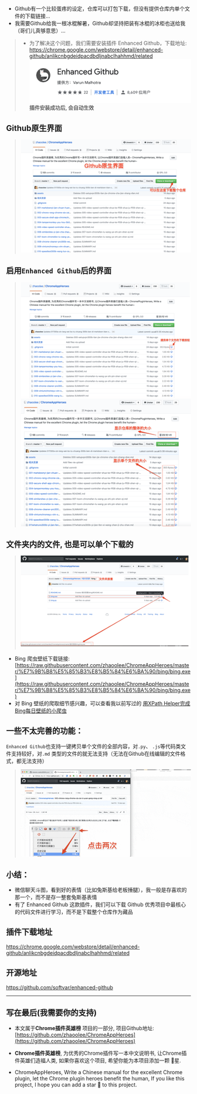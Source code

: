 - Github有一个比较蛋疼的设定，仓库可以打包下载，但没有提供仓库内单个文件的下载链接...
- 我需要Github给我一根冰棍解暑，Github却坚持把装有冰棍的冰柜也送给我（哥们儿真够意思）...

> - 为了解决这个问题，我们需要安装插件 Enhanced Github，下载地址: https://chrome.google.com/webstore/detail/enhanced-github/anlikcnbgdeidpacdbdljnabclhahhmd/related
> ![](https://raw.githubusercontent.com/zhaoolee/GraphBed/master/ChromeAppHeroes/3c77583d5b074826978147e5b2e8285f.png)
> **插件安装成功后, 会自动生效**

## Github原生界面
> ![](https://raw.githubusercontent.com/zhaoolee/GraphBed/master/ChromeAppHeroes/4cba402b72db41649c221709bae876fd.png)

## 启用`Enhanced Github`后的界面
> ![](https://raw.githubusercontent.com/zhaoolee/GraphBed/master/ChromeAppHeroes/ff295aa9c35e421e8f77ce4dc6cc90c3.png)
> ![](https://raw.githubusercontent.com/zhaoolee/GraphBed/master/ChromeAppHeroes/d745e63736124039b7537d7771748492.png)

## 文件夹内的文件, 也是可以单个下载的
> ![](https://raw.githubusercontent.com/zhaoolee/GraphBed/master/ChromeAppHeroes/d16de18594b24c9c98eac1a74e58eaa8.png)
- Bing 爬虫壁纸下载链接: [https://raw.githubusercontent.com/zhaoolee/ChromeAppHeroes/master/%E7%9B%B8%E5%85%B3%E8%B5%84%E6%BA%90/bing/bing.exe](https://raw.githubusercontent.com/zhaoolee/ChromeAppHeroes/master/%E7%9B%B8%E5%85%B3%E8%B5%84%E6%BA%90/bing/bing.exe) 
- 对 Bing 壁纸的爬取细节感兴趣，可以查看我以前写过的 [用XPath Helper完成Bing每日壁纸的小爬虫](https://www.jianshu.com/p/de56618b47d8)

## 一些不太完善的功能：
`Enhanced Github`也支持一键拷贝单个文件的全部内容，对`.py`、 `.js`等代码类文件支持较好，对`.md` 类型的文件的就无法支持（无法在Github在线编辑的文件格式，都无法支持）
> ![](https://raw.githubusercontent.com/zhaoolee/GraphBed/master/ChromeAppHeroes/87ceec9be9db41bd9e381092b108a52a.gif)

## 小结：
- 微信聊天斗图，看到好的表情（比如兔斯基给老板捶腿），我一般是存喜欢的那一个，而不是存一整套兔斯基表情
- 有了 Enhanced Github 这款插件，我们可以下载 Github 优秀项目中最核心的代码文件进行学习，而不是下载整个仓库作为藏品



## 插件下载地址

https://chrome.google.com/webstore/detail/enhanced-github/anlikcnbgdeidpacdbdljnabclhahhmd/related

## 开源地址

https://github.com/softvar/enhanced-github

---

## 写在最后(我需要你的支持)
- 本文属于**Chrome插件英雄榜** 项目的一部分, 项目Github地址: [https://github.com/zhaoolee/ChromeAppHeroes](https://github.com/zhaoolee/ChromeAppHeroes)

- **Chrome插件英雄榜**, 为优秀的Chrome插件写一本中文说明书, 让Chrome插件英雄们造福人类, 如果你喜欢这个项目, 希望你能为本项目添加一颗 🌟星.

- ChromeAppHeroes, Write a Chinese manual for the excellent Chrome plugin, let the Chrome plugin heroes benefit the human, If you like this project, I hope you can add a star 🌟 to this project.




